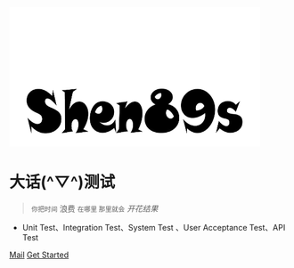 <img src="assets/logo.png" width="450" height="250" />

# 大话(**^▽^**)测试

> <small>你把时间</small> 浪费 <small>在哪里 那里就会</small><em> 开花结果 </em>

- Unit Test、Integration Test、System Test 、User Acceptance Test、API Test

[Mail](mailto:shenjb@thunisoft.com)
[Get Started](#软件测试简史)

